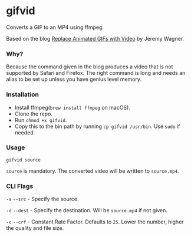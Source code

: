# gifvid
Converts a GIF to an MP4 using ffmpeg.

Based on the blog [Replace Animated GIFs with Video](https://developers.google.com/web/fundamentals/performance/optimizing-content-efficiency/replace-animated-gifs-with-video/) by Jeremy Wagner.

### Why?

Because the command given in the blog produces a video that is not supported by Safari and Firefox. The right command is long and needs an alias to be set up unless you have genius level memory.

### Installation

* Install ffmpeg(`brew install ffmpeg` on macOS).
* Clone the repo.
* Run `chmod +x gifvid`.
* Copy this to the bin path by running `cp gifvid /usr/bin`. Use `sudo` if needed.

### Usage

`gifvid source`

`source` is mandatory. The converted video will be written to `source.mp4`.

### CLI Flags

`-s`
`--src` - Specify the source.

`-d`
`--dest` - Specify the destination. Will be `source.mp4` if not given.

`-c`
`--crf` - Constant Rate Factor. Defaults to `25`. Lower the number, higher the quality and file size.
